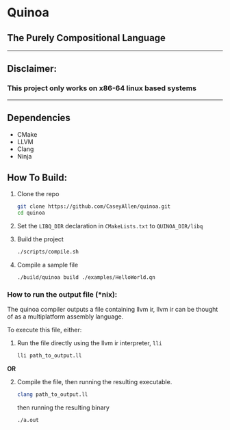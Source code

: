 # Quinoa

## The Purely Compositional Language

---

## Disclaimer:

### This project only works on x86-64 linux based systems
---

## Dependencies
- CMake
- LLVM
- Clang
- Ninja

## How To Build:

1. Clone the repo
    ```bash
    git clone https://github.com/CaseyAllen/quinoa.git
    cd quinoa
    ```
2. Set the `LIBQ_DIR` declaration in `CMakeLists.txt` to `QUINOA_DIR/libq`

3. Build the project
    ```bash
    ./scripts/compile.sh
    ```
4. Compile a sample file
    ```
    ./build/quinoa build ./examples/HelloWorld.qn
    ```

### How to run the output file (*nix):

The quinoa compiler outputs a file containing llvm ir, llvm ir can be thought of as a multiplatform assembly language.

To execute this file, either: 

1. Run the file directly using the llvm ir interpreter,  `lli`
    ```bash
    lli path_to_output.ll
    ```
**OR**

2. Compile the file, then running the resulting executable.
    ```bash
    clang path_to_output.ll
    ```
    then running the resulting binary
    ```bash
    ./a.out
    ```
